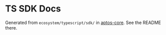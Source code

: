 # TS SDK Docs

Generated from `ecosystem/typescript/sdk/` in [aptos-core](https://github.com/aptos-labs/aptos-core/tree/main/ecosystem/typescript/sdk). See the README there.
